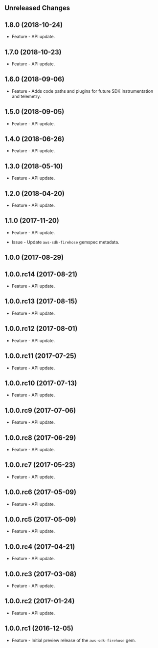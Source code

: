 Unreleased Changes
------------------

1.8.0 (2018-10-24)
------------------

* Feature - API update.

1.7.0 (2018-10-23)
------------------

* Feature - API update.

1.6.0 (2018-09-06)
------------------

* Feature - Adds code paths and plugins for future SDK instrumentation and telemetry.

1.5.0 (2018-09-05)
------------------

* Feature - API update.

1.4.0 (2018-06-26)
------------------

* Feature - API update.

1.3.0 (2018-05-10)
------------------

* Feature - API update.

1.2.0 (2018-04-20)
------------------

* Feature - API update.

1.1.0 (2017-11-20)
------------------

* Feature - API update.

* Issue - Update `aws-sdk-firehose` gemspec metadata.

1.0.0 (2017-08-29)
------------------

1.0.0.rc14 (2017-08-21)
------------------

* Feature - API update.

1.0.0.rc13 (2017-08-15)
------------------

* Feature - API update.

1.0.0.rc12 (2017-08-01)
------------------

* Feature - API update.

1.0.0.rc11 (2017-07-25)
------------------

* Feature - API update.

1.0.0.rc10 (2017-07-13)
------------------

* Feature - API update.

1.0.0.rc9 (2017-07-06)
------------------

* Feature - API update.

1.0.0.rc8 (2017-06-29)
------------------

* Feature - API update.

1.0.0.rc7 (2017-05-23)
------------------

* Feature - API update.

1.0.0.rc6 (2017-05-09)
------------------

* Feature - API update.

1.0.0.rc5 (2017-05-09)
------------------

* Feature - API update.

1.0.0.rc4 (2017-04-21)
------------------

* Feature - API update.

1.0.0.rc3 (2017-03-08)
------------------

* Feature - API update.

1.0.0.rc2 (2017-01-24)
------------------

* Feature - API update.

1.0.0.rc1 (2016-12-05)
------------------

* Feature - Initial preview release of the `aws-sdk-firehose` gem.

